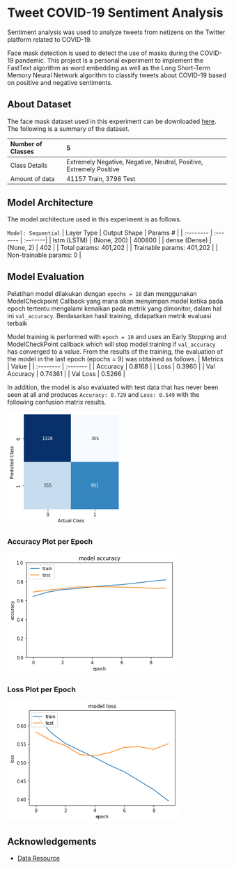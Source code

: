 # Tweet COVID-19 Sentiment Analysis

Sentiment analysis was used to analyze tweets from netizens on the Twitter platform related to COVID-19.

Face mask detection is used to detect the use of masks during the COVID-19 pandemic. This project is a personal experiment to implement the FastText algorithm as word embedding as well as the Long Short-Term Memory Neural Network algorithm to classify tweets about COVID-19 based on positive and negative sentiments.

## About Dataset

The face mask dataset used in this experiment can be downloaded [here](https://www.kaggle.com/datasets/datatattle/covid-19-nlp-text-classification).
The following is a summary of the dataset.

| Number of Classes | 5                                                             |
| :---------------- | :------------------------------------------------------------ |
| Class Details     | Extremely Negative, Negative, Neutral, Positive, Extremely Positive                |
| Amount of data    | 41157 Train, 3798 Test |

## Model Architecture

The model architecture used in this experiment is as follows.

`Model: Sequential`
| Layer Type | Output Shape | Params # |
| :-------- | :------- | :-------|
| lstm (LSTM) | (None, 200) | 400800 |
| dense (Dense) | (None, 2) | 402 |
| Total params: 401,202 |
| Trainable params: 401,202 |
| Non-trainable params: 0 |

## Model Evaluation

Pelatihan model dilakukan dengan `epochs = 10` dan menggunakan ModelCheckpoint Callback yang mana akan menyimpan model ketika pada epoch tertentu mengalami kenaikan pada metrik yang dimonitor, dalam hal ini `val_accuracy`. Berdasarkan hasil training, didapatkan metrik evaluasi terbaik

Model training is performed with `epoch = 10` and uses an Early Stopping and ModelCheckPoint callback which will stop model training if `val_accuracy` has converged to a value.
From the results of the training, the evaluation of the model in the last epoch (epochs = 9) was obtained as follows.
| Metrics | Value |
| :-------- | :------- |
| Accuracy | 0.8168 |
| Loss | 0.3960 |
| Val Accuracy | 0.74361 |
| Val Loss | 0.5266 |

In addition, the model is also evaluated with test data that has never been seen at all and produces `Accuracy: 0.729` and `Loss: 0.549` with the following confusion matrix results.

![Confusion Matrix](https://raw.githubusercontent.com/taqiyyaghazi/lstm-fasttext-covid19-sentiment-analysis/main/img/confusion_matrix.png)

### Accuracy Plot per Epoch

![Accuracy Plot](https://raw.githubusercontent.com/taqiyyaghazi/lstm-fasttext-covid19-sentiment-analysis/main/img/accuracy.png)

### Loss Plot per Epoch

![Loss Plot](https://raw.githubusercontent.com/taqiyyaghazi/lstm-fasttext-covid19-sentiment-analysis/main/img/loss.png)

## Acknowledgements

- [Data Resource](https://www.kaggle.com/datasets/datatattle/covid-19-nlp-text-classification)
